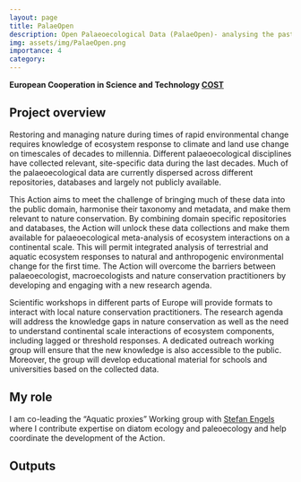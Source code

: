 ```yaml
---
layout: page
title: PalaeOpen
description: Open Palaeoecological Data (PalaeOpen)- analysing the past building foresight
img: assets/img/PalaeOpen.png
importance: 4
category: 
---
```


**European Cooperation in Science and Technology [COST](https://www.cost.eu/actions/CA23116/)**

## Project overview
Restoring and managing nature during times of rapid environmental change requires knowledge of ecosystem response to climate and land use change on timescales of decades to millennia. Different palaeoecological disciplines have collected relevant, site-specific data during the last decades. Much of the palaeoecological data are currently dispersed across different repositories, databases and largely not publicly available.

This Action aims to meet the challenge of bringing much of these data into the public domain, harmonise their taxonomy and metadata, and make them relevant to nature conservation. By combining domain specific repositories and databases, the Action will unlock these data collections and make them available for palaeoecological meta-analysis of ecosystem interactions on a continental scale. This will permit integrated analysis of terrestrial and aquatic ecosystem responses to natural and anthropogenic environmental change for the first time. The Action will overcome the barriers between palaeoecologist, macroecologists and nature conservation practitioners by developing and engaging with a new research agenda.

Scientific workshops in different parts of Europe will provide formats to interact with local nature conservation practitioners. The research agenda will address the knowledge gaps in nature conservation as well as the need to understand continental scale interactions of ecosystem components, including lagged or threshold responses. A dedicated outreach working group will ensure that the new knowledge is also accessible to the public. Moreover, the group will develop educational material for schools and universities based on the collected data.

## My role
I am co-leading the “Aquatic proxies” Working group with [Stefan Engels](https://www.bbk.ac.uk/our-staff/profile/9150710/stefan-engels) where I contribute expertise on diatom ecology and paleoecology and help coordinate the development of the Action.

## Outputs





